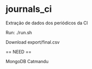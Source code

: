 # journals_ci
Extração de dados dos periódicos da CI

Run: 
./run.sh

Download export/final.csv

== NEED ==

MongoDB
Catmandu